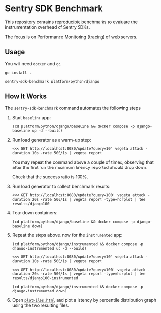 # Sentry SDK Benchmark

This repository contains reproducible benchmarks to evaluate the instrumentation overhead of Sentry SDKs.

The focus is on Performance Monitoring (tracing) of web servers.

## Usage

You will need `docker` and `go`.

```shell
go install .
```

```shell
sentry-sdk-benchmark platform/python/django
```

## How It Works

The `sentry-sdk-benchmark` command automates the following steps:

1. Start `baseline` app:

    ```shell
    (cd platform/python/django/baseline && docker compose -p django-baseline up -d --build)
    ```

2. Run load generator as a warm-up step:

    ```shell
    <<<'GET http://localhost:8080/update?query=10' vegeta attack -duration 10s -rate 500/1s | vegeta report
    ```

    You may repeat the command above a couple of times, observing that after the first run the maximum latency reported should drop down.

    Check that the success ratio is 100%.

3. Run load generator to collect benchmark results:

    ```shell
    <<<'GET http://localhost:8080/update?query=100' vegeta attack -duration 20s -rate 500/1s | vegeta report -type=hdrplot | tee results/django100
    ```

4. Tear down containers:

    ```shell
    (cd platform/python/django/baseline && docker compose -p django-baseline down)
    ```

5. Repeat the steps above, now for the `instrumented` app:

    ```shell
    (cd platform/python/django/instrumented && docker compose -p django-instrumented up -d --build)
    ```

    ```shell
    <<<'GET http://localhost:8080/update?query=10' vegeta attack -duration 10s -rate 500/1s | vegeta report
    ```

    ```shell
    <<<'GET http://localhost:8080/update?query=100' vegeta attack -duration 20s -rate 500/1s | vegeta report -type=hdrplot | tee results/django100-instrumented
    ```

    ```shell
    (cd platform/python/django/instrumented && docker compose -p django-instrumented down)
    ```

6. Open [`plotFiles.html`](tool/plot-hdr-histogram/plotFiles.html) and plot a latency by percentile distribution graph using the two resulting files.
